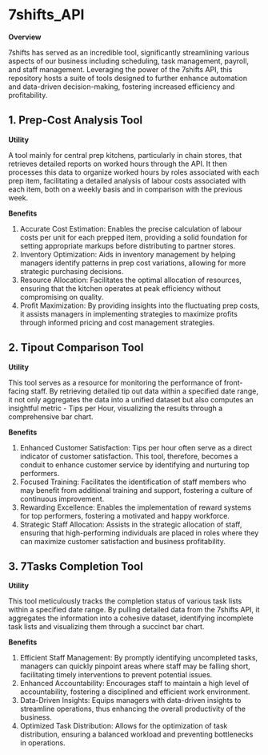 # 7shifts_API

**Overview**

7shifts has served as an incredible tool, significantly streamlining various aspects of our business including scheduling, task management, payroll, and staff management. Leveraging the power of the 7shifts API, this repository hosts a suite of tools designed to further enhance automation and data-driven decision-making, fostering increased efficiency and profitability.

## **1. Prep-Cost Analysis Tool**

**Utility**

A tool mainly for central prep kitchens, particularly in chain stores, that retrieves detailed reports on worked hours through the API. It then processes this data to organize worked hours by roles associated with each prep item, facilitating a detailed analysis of labour costs associated with each item, both on a weekly basis and in comparison with the previous week.

**Benefits**

1. Accurate Cost Estimation: Enables the precise calculation of labour costs per unit for each prepped item, providing a solid foundation for setting appropriate markups before distributing to partner stores.
2. Inventory Optimization: Aids in inventory management by helping managers identify patterns in prep cost variations, allowing for more strategic purchasing decisions.
3. Resource Allocation: Facilitates the optimal allocation of resources, ensuring that the kitchen operates at peak efficiency without compromising on quality.
4. Profit Maximization: By providing insights into the fluctuating prep costs, it assists managers in implementing strategies to maximize profits through informed pricing and cost management strategies.

## **2. Tipout Comparison Tool**

**Utility**

This tool serves as a resource for monitoring the performance of front-facing staff. By retrieving detailed tip out data within a specified date range, it not only aggregates the data into a unified dataset but also computes an insightful metric - Tips per Hour, visualizing the results through a comprehensive bar chart.

**Benefits**

1. Enhanced Customer Satisfaction: Tips per hour often serve as a direct indicator of customer satisfaction. This tool, therefore, becomes a conduit to enhance customer service by identifying and nurturing top performers.
2. Focused Training: Facilitates the identification of staff members who may benefit from additional training and support, fostering a culture of continuous improvement.
3. Rewarding Excellence: Enables the implementation of reward systems for top performers, fostering a motivated and happy workforce.
4. Strategic Staff Allocation: Assists in the strategic allocation of staff, ensuring that high-performing individuals are placed in roles where they can maximize customer satisfaction and business profitability.

## **3. 7Tasks Completion Tool**

**Utility**

This tool meticulously tracks the completion status of various task lists within a specified date range. By pulling detailed data from the 7shifts API, it aggregates the information into a cohesive dataset, identifying incomplete task lists and visualizing them through a succinct bar chart.

**Benefits**

1. Efficient Staff Management: By promptly identifying uncompleted tasks, managers can quickly pinpoint areas where staff may be falling short, facilitating timely interventions to prevent potential issues.
2. Enhanced Accountability: Encourages staff to maintain a high level of accountability, fostering a disciplined and efficient work environment.
3. Data-Driven Insights: Equips managers with data-driven insights to streamline operations, thus enhancing the overall productivity of the business.
4. Optimized Task Distribution: Allows for the optimization of task distribution, ensuring a balanced workload and preventing bottlenecks in operations.







